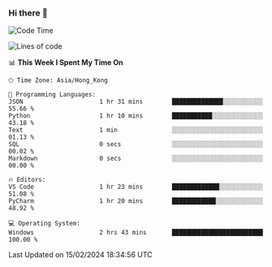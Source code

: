 ### Hi there 👋

<!--
**RoiexLee/RoiexLee** is a ✨ _special_ ✨ repository because its `README.md` (this file) appears on your GitHub profile.

Here are some ideas to get you started:

- 🔭 I’m currently working on ...
- 🌱 I’m currently learning ...
- 👯 I’m looking to collaborate on ...
- 🤔 I’m looking for help with ...
- 💬 Ask me about ...
- 📫 How to reach me: ...
- 😄 Pronouns: ...
- ⚡ Fun fact: ...
-->

<!--START_SECTION:waka-->
![Code Time](http://img.shields.io/badge/Code%20Time-476%20hrs%207%20mins-blue)

![Lines of code](https://img.shields.io/badge/From%20Hello%20World%20I%27ve%20Written-36.7%20thousand%20lines%20of%20code-blue)

📊 **This Week I Spent My Time On** 

```text
🕑︎ Time Zone: Asia/Hong_Kong

💬 Programming Languages: 
JSON                     1 hr 31 mins        ██████████████░░░░░░░░░░░   55.66 % 
Python                   1 hr 10 mins        ███████████░░░░░░░░░░░░░░   43.18 % 
Text                     1 min               ░░░░░░░░░░░░░░░░░░░░░░░░░   01.13 % 
SQL                      0 secs              ░░░░░░░░░░░░░░░░░░░░░░░░░   00.02 % 
Markdown                 0 secs              ░░░░░░░░░░░░░░░░░░░░░░░░░   00.00 % 

🔥 Editors: 
VS Code                  1 hr 23 mins        █████████████░░░░░░░░░░░░   51.08 % 
PyCharm                  1 hr 20 mins        ████████████░░░░░░░░░░░░░   48.92 % 

💻 Operating System: 
Windows                  2 hrs 43 mins       █████████████████████████   100.00 % 
```


 Last Updated on 15/02/2024 18:34:56 UTC
<!--END_SECTION:waka-->
